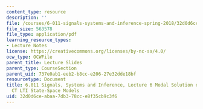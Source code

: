 ```yaml
---
content_type: resource
description: ''
file: /courses/6-011-signals-systems-and-inference-spring-2018/32d0d6ceabaa7db378cce8f35cb9c3f6_MIT6_011S18lec6.pdf
file_size: 563578
file_type: application/pdf
learning_resource_types:
- Lecture Notes
license: https://creativecommons.org/licenses/by-nc-sa/4.0/
ocw_type: OCWFile
parent_title: Lecture Slides
parent_type: CourseSection
parent_uid: 737e0ab1-eeb2-b8cc-e206-27e32dde18bf
resourcetype: Document
title: 6.011 Signals, Systems and Inference, Lecture 6 Modal Solution of Undriven
  CT LTI State-Space Models
uid: 32d0d6ce-abaa-7db3-78cc-e8f35cb9c3f6
---
```

